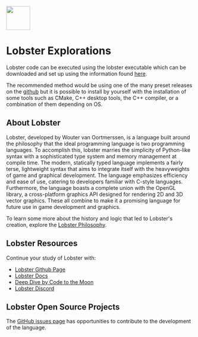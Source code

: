 <img src="https://raw.githubusercontent.com/rtoal/polyglot/master/docs/resources/lobster-logo-2160.png" width="64" height="64">

# Lobster Explorations

Lobster code can be executed using the lobster executable which can be downloaded and set up using the information found [here](https://aardappel.github.io/lobster/getting_started.html).

The recommended method would be using one of the many preset releases on the [github](https://github.com/aardappel/lobster) but it is possible to install by yourself with the installation of some tools such as CMake, C++ desktop tools, the C++ compiler, or a combination of them depending on OS.

## About Lobster

Lobster, developed by Wouter van Oortmerssen, is a language built around the philosophy that the ideal programming language is two programming languages. To accomplish this, lobster marries the simplicity of Python-like syntax with a sophisticated type system and memory management at compile time. The modern, statically typed language implements a fairly terse, lightweight syntax that aims to integrate itself with the heavyweights of game and graphical development. The language emphasizes efficiency and ease of use, catering to developers familiar with C-style languages. Furthermore, the language boasts a complete union with the OpenGL library, a cross-platform graphics API designed for rendering 2D and 3D vector graphics. These all combine to make it a promising language for future use in game development and graphics.

To learn some more about the history and logic that led to Lobster's creation, explore the [Lobster Philosophy](https://aardappel.github.io/lobster/philosophy.html).

## Lobster Resources

Continue your study of Lobster with:

- [Lobster Github Page](https://github.com/aardappel/lobster)
- [Lobster Docs](https://aardappel.github.io/lobster/README_FIRST.html)
- [Deep Dive by Code to the Moon](https://www.youtube.com/watch?v=uuPeBKdnBOI)
- [Lobster Discord](https://discord.gg/szJPYdX)

## Lobster Open Source Projects

The [GitHub issues page](https://github.com/aardappel/lobster/issues) has opportunities to contribute to the development of the language.
